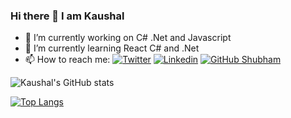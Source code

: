 ### Hi there 👋 I am Kaushal

- 🔭 I’m currently working on C# .Net and Javascript
- 🌱 I’m currently learning React C# and .Net
- 📫 How to reach me: 
[![Twitter](https://img.shields.io/twitter/follow/Kaushal196?style=social)](https://twitter.com/Kaushal196)
[![Linkedin](https://img.shields.io/badge/-LinkedIn-0073b1?style=social&logo=Linkedin&link=https://www.linkedin.com/in/kaushal196/)](https://www.linkedin.com/in/kaushal196/)
[![GitHub Shubham](https://img.shields.io/github/followers/Kaushal196?label=follow&style=social)](https://github.com/Kaushal196)
 

![Kaushal's GitHub stats](https://github-readme-stats.vercel.app/api?username=Kaushal196&show_icons=true&theme=radical)

[![Top Langs](https://github-readme-stats.vercel.app/api/top-langs/?username=Kaushal196&layout=compact)](https://github.com/Kaushal196/github-readme-stats)
